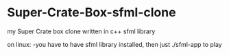 # Super-Crate-Box-sfml-clone
my Super Crate box clone written in c++ sfml library

on linux:
  -you have to have sfml library installed, then just ./sfml-app to play
